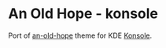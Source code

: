 # An Old Hope - konsole
Port of [an-old-hope][an-old-hope] theme for KDE [Konsole][konsole].

[an-old-hope]: https://github.com/jesseleite/an-old-hope-syntax-atom
[konsole]: https://konsole.kde.org/
